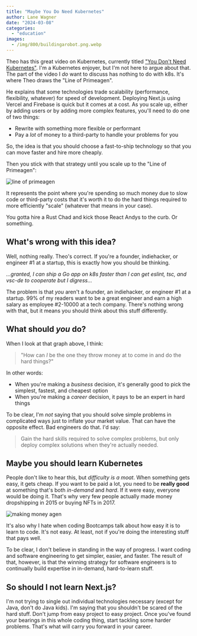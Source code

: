 ```yaml
---
title: "Maybe You Do Need Kubernetes"
author: Lane Wagner
date: "2024-03-08"
categories: 
  - "education"
images:
  - /img/800/buildingarobot.png.webp
---
```


Theo has this great video on Kubernetes, currently titled ["You Don't Need Kubernetes"](https://www.youtube.com/watch?v=H5sPGruv2yc). I'm a Kubernetes enjoyer, but I'm not here to argue about that. The part of the video I *do* want to discuss has nothing to do with k8s. It's where Theo draws the "Line of Primeagen".

He explains that some technologies trade scalability (performance, flexibility, whatever) for speed of development. Deploying Next.js using Vercel and Firebase is quick but it comes at a cost. As you scale up, either by adding users or by adding more complex features, you'll need to do one of two things:

* Rewrite with something more flexible or performant
* Pay a *lot* of money to a third-party to handle your problems for you

So, the idea is that you should choose a fast-to-ship technology so that you can move faster and hire more cheaply.

Then you stick with that strategy until you scale up to the "Line of Primeagen":

![line of primeagen](/img/800/pointofprime.jpeg.webp)

It represents the point where you're spending so much money due to slow code or third-party costs that it's worth it to do the hard things required to more efficiently "scale" (whatever that means in your case).

You gotta hire a Rust Chad and kick those React Andys to the curb. Or something.

## What's wrong with this idea?

Well, nothing really. Theo's correct. If you're a founder, indiehacker, or engineer #1 at a startup, this is exactly how you should be thinking.

*...granted, I can ship a Go app on k8s faster than I can get eslint, tsc, and vsc-de to cooperate but I digress...*

The problem is that *you* aren't a founder, an indiehacker, or engineer #1 at a startup. 99% of my readers want to be a great engineer and earn a high salary as employee #2-10000 at a tech company. There's nothing wrong with that, but it means you should think about this stuff differently.

## What should *you* do?

When I look at that graph above, I think:

> "How can *I* be the one they throw money at to come in and do the hard things?"

In other words:

* When you're making a *business* decision, it's generally good to pick the simplest, fastest, and cheapest option
* When you're making a *career* decision, it pays to be an expert in hard things

To be clear, I'm *not* saying that you should solve simple problems in complicated ways just to inflate your market value. That can have the opposite effect. Bad engineers do that. I'd say:

> Gain the hard skills required to solve complex problems, but only deploy complex solutions when they're actually needed.

## Maybe you should learn Kubernetes

People don't like to hear this, but *difficulty is a moat*. When something gets easy, it gets cheap. If you want to be paid a lot, you need to be **really good** at something that's both *in-demand* and *hard*. If it were easy, everyone would be doing it. That's why very few people actually made money dropshipping in 2015 or buying NFTs in 2017. 

![making money agen](/img/800/makingmoneyagen.png.webp)

It's also why I hate when coding Bootcamps talk about how easy it is to learn to code. It's not easy. At least, not if you're doing the interesting stuff that pays well.

To be clear, I don't believe in standing in the way of progress. I want coding and software engineering to get simpler, easier, and faster. The result of that, however, is that the winning strategy for software engineers is to continually build expertise in in-demand, hard-to-learn stuff.

## So should I not learn Next.js?

I'm not trying to single out individual technologies necessary (except for Java, don't do Java kids). I'm saying that you shouldn't be scared of the hard stuff. Don't jump from easy project to easy project. Once you've found your bearings in this whole coding thing, start tackling some harder problems. That's what will carry you forward in your career.
